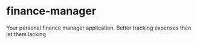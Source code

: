 # finance-manager
Your personal finance manager application. Better tracking expenses then let them lacking
